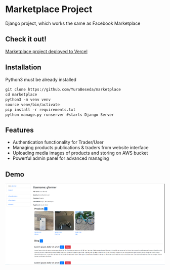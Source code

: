 # Marketplace Project

Django project, which works the same as Facebook Marketplace

## Check it out!

[Marketplace project deployed to Vercel](https://marketplace-onz9kmebv-yurabeseda.vercel.app)

## Installation

Python3 must be already installed

```shell
git clone https://github.com/YuraBeseda/marketplace
cd marketplace
python3 -m venv venv
source venv/bin/activate
pip install -r requirements.txt
python manage.py runserver #starts Django Server 
```

## Features

* Authentication functionality for Trader/User
* Managing products publications & traders from website interface 
* Uploading media images of products and storing on AWS bucket
* Powerful admin panel for advanced managing

## Demo

![Website Interface](demo.png)
